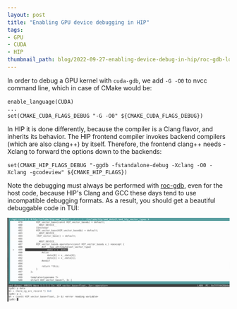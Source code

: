 ```yaml
---
layout: post
title: "Enabling GPU device debugging in HIP"
tags:
- GPU
- CUDA
- HIP
thumbnail_path: blog/2022-09-27-enabling-device-debug-in-hip/roc-gdb-logo.png
---
```


In order to debug a GPU kernel with `cuda-gdb`, we add `-G -O0` to nvcc command line, which in case of CMake would be:

```
enable_language(CUDA)
...
set(CMAKE_CUDA_FLAGS_DEBUG "-G -O0" ${CMAKE_CUDA_FLAGS_DEBUG})
```

In HIP it is done differently, because the compiler is a Clang flavor, and inherits its behavior. The HIP frontend compiler invokes backend compilers (which are also clang++) by itself. Therefore, the frontend clang++ needs -Xclang to forward the options down to the backends:

```
set(CMAKE_HIP_FLAGS_DEBUG "-ggdb -fstandalone-debug -Xclang -O0 -Xclang -gcodeview" ${CMAKE_HIP_FLAGS})
```

Note the debugging must always be performed with [roc-gdb](https://rocmdocs.amd.com/en/latest/ROCm_Tools/ROCgdb.html), even for the host code, because HIP's Clang and GCC these days tend to use incompatible debugging formats. As a result, you should get a beautiful debuggable code in TUI:

![alt text](\assets\img\blog\2022-09-27-enabling-device-debug-in-hip\roc-gdb.png)
